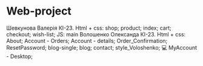 # Web-project
Шевкунова Валерія КІ-23. Html + css: shop; product; index; cart; checkout; wish-list; JS: main
Волошенко Олександа КІ-23. Html + css: About; Account - Orders; Account - details; Order_Confirmation; ResetPassword; blog-single; blog; contact; style_Voloshenko; 💻 MyAccount - Desktop;
